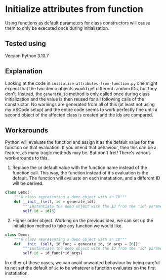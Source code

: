 # Initialize attributes from function
Using functions as default parameters for class constructors will cause them to only be executed once during initialization.

## Tested using
Version Python 3.10.7

## Explanation
Looking at the code in `initialize-attributes-from-function.py` one might expect that the two demo objects would get different random IDs, but they don't.
Instead, the `generate_id` method is only called once during class initialization and the value is then reused for all following calls of the constructor.
No warnings are generated from all of this (at least not using my VSCode setup) and the entire code seems to work perfectly fine until a second object of the affected class is created and the ids are compared.

## Workarounds
Python will evaluate the function and assign it as the default value for the function on that evaluation. If you intend that behaviour, then this can be a feature, as many tragic methods may be. But don't fret! There's various work-arounds to this.
1. Replace the `id` default value with the function name instead of the function call. This way, the function instead of it's evaluation is the default. The function will evaluate on each instatiation, and a different ID will be derived.
```python
class Demo:
	"""A class representing a demo object with an ID"""
	def __init__(self, id = generate_id):
		"""Instantiate the demo object with the ID from the 'id' parameter."""
		self.id = id(6)
```
2. Higher order object. Working on the previous idea, we can set up the initializtion method to take any function we would like.
```python
class Demo:
	"""A class representing a demo object with an ID"""
	def __init__(self, id_func = generate_id, id_args = [6]):
		"""Instantiate the demo object with the ID from the 'id' parameter."""
		self.id = id_func(*id_args)
```
In either of these cases, we can avoid unwanted behaviour by being careful to not set the default of `id` to be whatever a function evaluates on the first instatiation.
